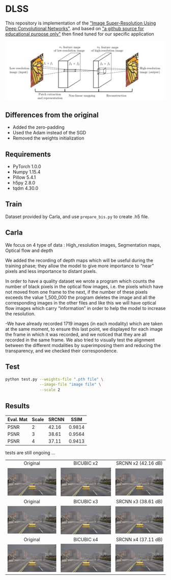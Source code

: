 # DLSS

This repository is implementation of the ["Image Super-Resolution Using Deep Convolutional Networks"](https://arxiv.org/abs/1501.00092).
and based on ["a github source for educational purpose only"](https://github.com/yjn870/SRCNN-pytorch)
then fined tuned for our specific application
<center><img src="fig1.png"></center>

## Differences from the original

- Added the zero-padding
- Used the Adam instead of the SGD
- Removed the weights initialization

## Requirements

- PyTorch 1.0.0
- Numpy 1.15.4
- Pillow 5.4.1
- h5py 2.8.0
- tqdm 4.30.0

## Train

Dataset provided by Carla, and use `prepare_bis.py` to create .h5 file.

## Carla 
We focus on 4 type of data : High_resolution images, Segmentation maps, Optical flow and depth

We added the recording of depth maps which will be useful during the training phase; they allow the model to give more importance to “near” pixels and less importance to distant pixels.

In order to have a quality dataset we wrote a program which counts the number of black pixels in the optical flow images, i.e. the pixels which have not moved from one frame to the next, if the number of these pixels exceeds the value 1_500_000 the program deletes the image and all the corresponding images in the other files and like this we will have optical flow images which carry “information” in order to help the model to increase the resolution.

-We have already recorded 1719 images (in each modality) which are taken at the same moment, to ensure this last point, we displayed for each image the frame in which it was recorded, and we noticed that they are all recorded in the same frame. We also tried to visually test the alignment between the different modalities by superimposing them and reducing the transparency, and we checked their correspondence.


## Test


```bash
python test.py --weights-file ".pth file" \
               --image-file "image file" \
               --scale 2
```

## Results

| Eval. Mat | Scale | SRCNN | SSIM |
|-----------|-------|-------|--------------|
| PSNR | 2 | 42.16 | 0.9814 |
| PSNR | 3 | 38.61 | 0.9564 |
| PSNR | 4 | 37.11 | 0.9413 |

tests are still ongoing ...


<table>
    <tr>
        <td><center>Original</center></td>
        <td><center>BICUBIC x2</center></td>
        <td><center>SRCNN x2 (42.16 dB)</center></td>
    </tr>
    <tr>
    	<td>
    		<center><img src="./test/Img_HR-100.png"></center>
    	</td>
    	<td>
    		<center><img src="./test/Img_HR-100_bicubic_x2.png"></center>
    	</td>
    	<td>
    		<center><img src="./test/Img_HR-100_srcnn_carla_x2.png"></center>
    	</td>
    </tr>
    <tr>
        <td><center>Original</center></td>
        <td><center>BICUBIC x3</center></td>
        <td><center>SRCNN x3 (38.61 dB)</center></td>
    </tr>
    <tr>
    	<td>
    		<center><img src="./test/Img_HR-100.png"></center>
    	</td>
    	<td>
    		<center><img src="./test/Img_HR-100_bicubic_x3.png"></center>
    	</td>
    	<td>
    		<center><img src="./test/Img_HR-100_srcnn_carla_x3_2.png"></center>
    	</td>
    </tr>
    <tr>
        <td><center>Original</center></td>
        <td><center>BICUBIC x4</center></td>
        <td><center>SRCNN x4 (37.11 dB)</center></td>
    </tr>
    <tr>
    	<td>
    		<center><img src="./test/Img_HR-100.png"></center>
    	</td>
    	<td>
    		<center><img src="./test/Img_HR-100_bicubic_x4.png"></center>
    	</td>
    	<td>
    		<center><img src="./test/Img_HR-100_srcnn_carla_x4_2.png"></center>
    	</td>
    </tr>
</table>
